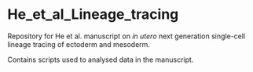 # He_et_al_Lineage_tracing
Repository for He et al. manuscript on *in utero* next generation single-cell lineage tracing of ectoderm and mesoderm.

Contains scripts used to analysed data in the manuscript.
